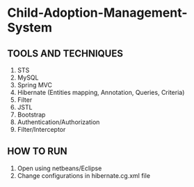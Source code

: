 # Child-Adoption-Management-System

## TOOLS AND TECHNIQUES
1.	STS
2.	MySQL
3.	Spring MVC
4.	Hibernate (Entities mapping, Annotation, Queries, Criteria)
5.	Filter
6.	JSTL
7.	Bootstrap
8.	Authentication/Authorization
9.	Filter/Interceptor

## HOW TO RUN
 1. Open using netbeans/Eclipse
 2. Change configurations in hibernate.cg.xml file
